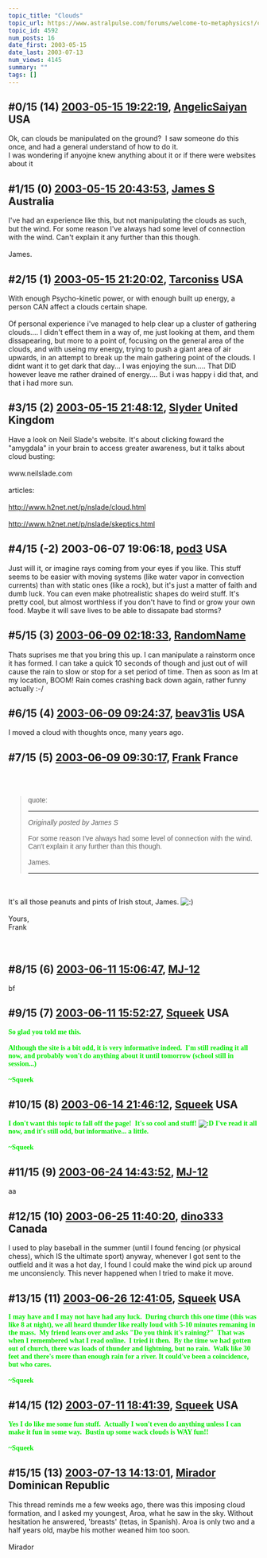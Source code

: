 ```yaml
---
topic_title: "Clouds"
topic_url: https://www.astralpulse.com/forums/welcome-to-metaphysics!/clouds
topic_id: 4592
num_posts: 16
date_first: 2003-05-15
date_last: 2003-07-13
num_views: 4145
summary: ""
tags: []
---
```


## \#0/15 (14) [2003-05-15 19:22:19](https://www.astralpulse.com/forums/index.php?msg=120293), [AngelicSaiyan](https://www.astralpulse.com/forums/profile/?u=2250) USA ##
<section>
Ok, can clouds be manipulated on the ground?  I saw someone do this once, and had a general understand of how to do it.
<br>
I was wondering if anyojne knew anything about it or if there were websites about it
</section>

## \#1/15 (0) [2003-05-15 20:43:53](https://www.astralpulse.com/forums/index.php?msg=31403), [James S](https://www.astralpulse.com/forums/profile/?u=759) Australia ##
<section>
I've had an experience like this, but not manipulating the clouds as such, but the wind. For some reason I've always had some level of connection with the wind. Can't explain it any further than this though.
<br>
<br>
James.
</section>

## \#2/15 (1) [2003-05-15 21:20:02](https://www.astralpulse.com/forums/index.php?msg=31408), [Tarconiss](https://www.astralpulse.com/forums/profile/?u=1440) USA ##
<section>
With enough Psycho-kinetic power, or with enough built up energy, a person CAN affect a clouds certain shape.
<br>
<br>
Of personal experience i've managed to help clear up a cluster of gathering clouds.... I didn't effect them in a way of, me just looking at them, and them dissapearing, but more to a point of, focusing on the general area of the clouds, and with useing my energy, trying to push a giant area of air upwards, in an attempt to break up the main gathering point of the clouds. I didnt want it to get dark that day... I was enjoying the sun..... That DID however leave me rather drained of energy.... But i was happy i did that, and that i had more sun.
</section>

## \#3/15 (2) [2003-05-15 21:48:12](https://www.astralpulse.com/forums/index.php?msg=31417), [Slyder](https://www.astralpulse.com/forums/profile/?u=2057) United Kingdom ##
<section>
Have a look on Neil Slade's website. It's about clicking foward the "amygdala" in your brain to access greater awareness, but it talks about cloud busting:
<br>
<br>
www.neilslade.com
<br>
<br>
articles:
<br>
<br>
<a class="bbc_link" href="http://www.h2net.net/p/nslade/cloud.html" rel="noopener" target="_blank">
 http://www.h2net.net/p/nslade/cloud.html
</a>
<br>
<br>
<a class="bbc_link" href="http://www.h2net.net/p/nslade/skeptics.html" rel="noopener" target="_blank">
 http://www.h2net.net/p/nslade/skeptics.html
</a>
</section>

## \#4/15 (-2) 2003-06-07 19:06:18, [pod3](https://www.astralpulse.com/forums/profile/?u=1409) USA ##
<section>
Just will it, or imagine rays coming from your eyes if you like. This stuff seems to be easier with moving systems (like water vapor in convection currents) than with static ones (like a rock), but it's just a matter of faith and dumb luck. You can even make photrealistic shapes do weird stuff. It's pretty cool, but almost worthless if you don't have to find or grow your own food. Maybe it will save lives to be able to dissapate bad storms?
</section>

## \#5/15 (3) [2003-06-09 02:18:33](https://www.astralpulse.com/forums/index.php?msg=34042), [RandomName](https://www.astralpulse.com/forums/profile/?u=182)  ##
<section>
Thats suprises me that you bring this up. I can manipulate a rainstorm once it has formed. I can take a quick 10 seconds of though and just out of will cause the rain to slow or stop for a set period of time. Then as soon as Im at my location, BOOM! Rain comes crashing back down again, rather funny actually :-/
</section>

## \#6/15 (4) [2003-06-09 09:24:37](https://www.astralpulse.com/forums/index.php?msg=34078), [beav31is](https://www.astralpulse.com/forums/profile/?u=2303) USA ##
<section>
I moved a cloud with thoughts once, many years ago.
</section>

## \#7/15 (5) [2003-06-09 09:30:17](https://www.astralpulse.com/forums/index.php?msg=34081), [Frank](https://www.astralpulse.com/forums/profile/?u=359) France ##
<section>
<br>
<br>
<blockquote id='"quote"'>
 <font face='"Arial"' id='"quote"' size='"1"'>
  quote:
  <hr height='"1"' id='"quote"' noshade=""/>
  <i>
   Originally posted by James S
  </i>
  <br>
  <br>
  For some reason I've always had some level of connection with the wind. Can't explain it any further than this though.
  <br>
  <br>
  James.
  <br>
  <hr height='"1"' id='"quote"' noshade=""/>
 </font>
</blockquote>
<br>
<br>
It's all those peanuts and pints of Irish stout, James.
<img alt=":)" class="smiley" src="https://www.astralpulse.com/forums/Smileys/fugue/smiley.png" title="Smiley"/>
<br>
<br>
Yours,
<br>
Frank
<br>
<br>
<br>
</section>

## \#8/15 (6) [2003-06-11 15:06:47](https://www.astralpulse.com/forums/index.php?msg=34404), [MJ-12](https://www.astralpulse.com/forums/profile/?u=107)  ##
<section>
bf
</section>

## \#9/15 (7) [2003-06-11 15:52:27](https://www.astralpulse.com/forums/index.php?msg=34410), [Squeek](https://www.astralpulse.com/forums/profile/?u=1578) USA ##
<section>
<b>
 <font color='"teal"'>
  <font face='"Comic' ms&quot;="" sans="">
   So glad you told me this.
   <br>
   <br>
   Although the site is a bit odd, it is very informative indeed.  I'm still reading it all now, and probably won't do anything about it until tomorrow (school still in session...)
   <br>
   <br>
   ~Squeek
  </font>
 </font>
</b>
</section>

## \#10/15 (8) [2003-06-14 21:46:12](https://www.astralpulse.com/forums/index.php?msg=34839), [Squeek](https://www.astralpulse.com/forums/profile/?u=1578) USA ##
<section>
<b>
 <font color='"teal"'>
  <font face='"Comic' ms&quot;="" sans="">
   I don't want this topic to fall off the page!  It's so cool and stuff!
   <img alt=":D" class="smiley" src="https://www.astralpulse.com/forums/Smileys/fugue/cheesy.png" title="Cheesy"/>
   I've read it all now, and it's still odd, but informative... a little.
   <br>
   <br>
   ~Squeek
  </font>
 </font>
</b>
</section>

## \#11/15 (9) [2003-06-24 14:43:52](https://www.astralpulse.com/forums/index.php?msg=36232), [MJ-12](https://www.astralpulse.com/forums/profile/?u=107)  ##
<section>
aa
</section>

## \#12/15 (10) [2003-06-25 11:40:20](https://www.astralpulse.com/forums/index.php?msg=36344), [dino333](https://www.astralpulse.com/forums/profile/?u=2173) Canada ##
<section>
I used to play baseball in the summer (until I found fencing (or physical chess), which IS the ultimate sport) anyway, whenever I got sent to the outfield and it was a hot day, I found I could make the wind pick up around me unconsiencly. This never happened when I tried to make it move.
</section>

## \#13/15 (11) [2003-06-26 12:41:05](https://www.astralpulse.com/forums/index.php?msg=36519), [Squeek](https://www.astralpulse.com/forums/profile/?u=1578) USA ##
<section>
<b>
 <font color='"teal"'>
  <font face='"Comic' ms&quot;="" sans="">
   I may have and I may not have had any luck.  During church this one time (this was like 8 at night), we all heard thunder like really loud with 5-10 minutes remaning in the mass.  My friend leans over and asks "Do you think it's raining?"  That was when I remembered what I read online.  I tried it then.  By the time we had gotten out of church, there was loads of thunder and lightning, but no rain.  Walk like 30 feet and there's more than enough rain for a river. It could've been a coincidence, but who cares.
   <br>
   <br>
   ~Squeek
  </font>
 </font>
</b>
</section>

## \#14/15 (12) [2003-07-11 18:41:39](https://www.astralpulse.com/forums/index.php?msg=39056), [Squeek](https://www.astralpulse.com/forums/profile/?u=1578) USA ##
<section>
<b>
 <font color='"teal"'>
  <font face='"Comic' ms&quot;="" sans="">
   Yes I do like me some fun stuff.  Actually I won't even do anything unless I can make it fun in some way.  Bustin up some wack clouds is WAY fun!!
   <br>
   <br>
   ~Squeek
  </font>
 </font>
</b>
</section>

## \#15/15 (13) [2003-07-13 14:13:01](https://www.astralpulse.com/forums/index.php?msg=39293), [Mirador](https://www.astralpulse.com/forums/profile/?u=2197) Dominican Republic ##
<section>
This thread reminds me a few weeks ago, there was this imposing cloud formation, and I asked my youngest, Aroa, what he saw in the sky. Without hesitation he answered, 'breasts' (tetas, in Spanish). Aroa is only two and a half years old, maybe his mother weaned him too soon.
<br>
<br>
Mirador
</section>
